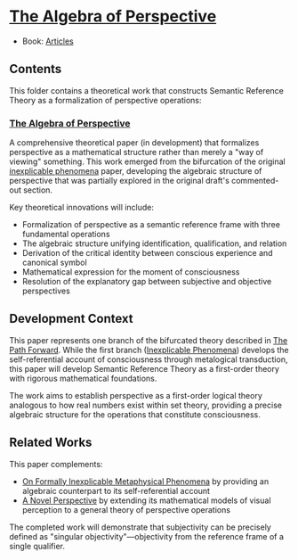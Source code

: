 # [The Algebra of Perspective](https://dna-platform.github.io/inexplicable-phenomena/articles/the-algebra-of-perspective/synopsis.html)
- Book: [Articles](../.articles.md)

## Contents

This folder contains a theoretical work that constructs Semantic Reference Theory as a formalization of perspective operations:

### [The Algebra of Perspective](./the-algebra-of-perspective.md)
A comprehensive theoretical paper (in development) that formalizes perspective as a mathematical structure rather than merely a "way of viewing" something. This work emerged from the bifurcation of the original [inexplicable phenomena](../inexplicable-phenomena/first-draft/inexplicable-phenomena.md) paper, developing the algebraic structure of perspective that was partially explored in the original draft's commented-out section.

Key theoretical innovations will include:
- Formalization of perspective as a semantic reference frame with three fundamental operations
- The algebraic structure unifying identification, qualification, and relation
- Derivation of the critical identity between conscious experience and canonical symbol
- Mathematical expression for the moment of consciousness
- Resolution of the explanatory gap between subjective and objective perspectives

## Development Context

This paper represents one branch of the bifurcated theory described in [The Path Forward](../inexplicable-phenomena/inexplicable-phenomena.md). While the first branch ([Inexplicable Phenomena](../inexplicable-phenomena/second-draft/inexplicable-phenomena.md)) develops the self-referential account of consciousness through metalogical transduction, this paper will develop Semantic Reference Theory as a first-order theory with rigorous mathematical foundations.

The work aims to establish perspective as a first-order logical theory analogous to how real numbers exist within set theory, providing a precise algebraic structure for the operations that constitute consciousness.

## Related Works

This paper complements:
- [On Formally Inexplicable Metaphysical Phenomena](../inexplicable-phenomena/second-draft/inexplicable-phenomena.md) by providing an algebraic counterpart to its self-referential account
- [A Novel Perspective](../a-novel-perspective/a-novel-perspective.md) by extending its mathematical models of visual perception to a general theory of perspective operations

The completed work will demonstrate that subjectivity can be precisely defined as "singular objectivity"—objectivity from the reference frame of a single qualifier.